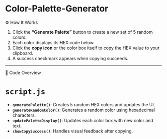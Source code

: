 # Color-Palette-Generator
⚙️ How It Works

1. Click the **“Generate Palette”** button to create a new set of 5 random colors.  
2. Each color displays its HEX code below.  
3. Click the **copy icon** or the color box itself to copy the HEX value to your clipboard.  
4. A success checkmark appears when copying succeeds.

---

🧠 Code Overview

# `script.js`
- **`generatePalette()`**: Creates 5 random HEX colors and updates the UI.  
- **`generateRandomColor()`**: Generates a random color using hexadecimal characters.  
- **`updatePaletteDisplay()`**: Updates each color box with new color and text.  
- **`showCopySuccess()`**: Handles visual feedback after copying.  
